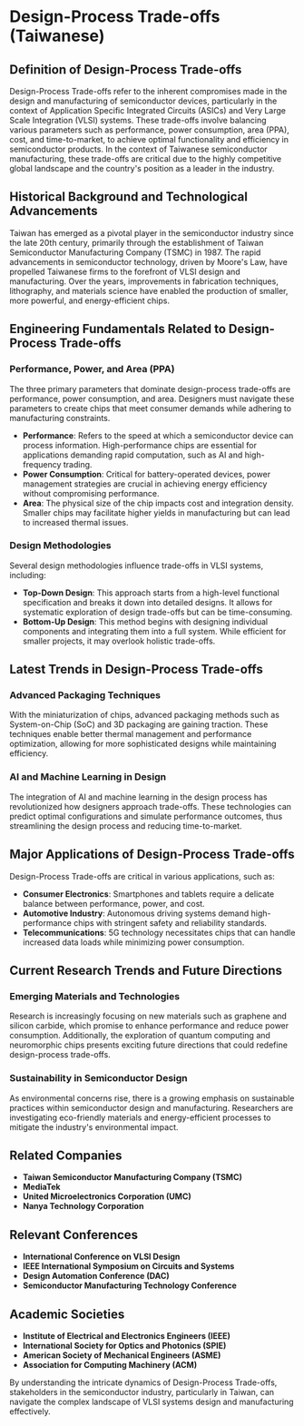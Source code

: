# Design-Process Trade-offs (Taiwanese)

## Definition of Design-Process Trade-offs

Design-Process Trade-offs refer to the inherent compromises made in the design and manufacturing of semiconductor devices, particularly in the context of Application Specific Integrated Circuits (ASICs) and Very Large Scale Integration (VLSI) systems. These trade-offs involve balancing various parameters such as performance, power consumption, area (PPA), cost, and time-to-market, to achieve optimal functionality and efficiency in semiconductor products. In the context of Taiwanese semiconductor manufacturing, these trade-offs are critical due to the highly competitive global landscape and the country's position as a leader in the industry.

## Historical Background and Technological Advancements

Taiwan has emerged as a pivotal player in the semiconductor industry since the late 20th century, primarily through the establishment of Taiwan Semiconductor Manufacturing Company (TSMC) in 1987. The rapid advancements in semiconductor technology, driven by Moore's Law, have propelled Taiwanese firms to the forefront of VLSI design and manufacturing. Over the years, improvements in fabrication techniques, lithography, and materials science have enabled the production of smaller, more powerful, and energy-efficient chips. 

## Engineering Fundamentals Related to Design-Process Trade-offs

### Performance, Power, and Area (PPA)

The three primary parameters that dominate design-process trade-offs are performance, power consumption, and area. Designers must navigate these parameters to create chips that meet consumer demands while adhering to manufacturing constraints. 

- **Performance**: Refers to the speed at which a semiconductor device can process information. High-performance chips are essential for applications demanding rapid computation, such as AI and high-frequency trading.
- **Power Consumption**: Critical for battery-operated devices, power management strategies are crucial in achieving energy efficiency without compromising performance.
- **Area**: The physical size of the chip impacts cost and integration density. Smaller chips may facilitate higher yields in manufacturing but can lead to increased thermal issues.

### Design Methodologies

Several design methodologies influence trade-offs in VLSI systems, including:

- **Top-Down Design**: This approach starts from a high-level functional specification and breaks it down into detailed designs. It allows for systematic exploration of design trade-offs but can be time-consuming.
- **Bottom-Up Design**: This method begins with designing individual components and integrating them into a full system. While efficient for smaller projects, it may overlook holistic trade-offs.

## Latest Trends in Design-Process Trade-offs

### Advanced Packaging Techniques

With the miniaturization of chips, advanced packaging methods such as System-on-Chip (SoC) and 3D packaging are gaining traction. These techniques enable better thermal management and performance optimization, allowing for more sophisticated designs while maintaining efficiency.

### AI and Machine Learning in Design

The integration of AI and machine learning in the design process has revolutionized how designers approach trade-offs. These technologies can predict optimal configurations and simulate performance outcomes, thus streamlining the design process and reducing time-to-market.

## Major Applications of Design-Process Trade-offs

Design-Process Trade-offs are critical in various applications, such as:

- **Consumer Electronics**: Smartphones and tablets require a delicate balance between performance, power, and cost.
- **Automotive Industry**: Autonomous driving systems demand high-performance chips with stringent safety and reliability standards.
- **Telecommunications**: 5G technology necessitates chips that can handle increased data loads while minimizing power consumption.

## Current Research Trends and Future Directions

### Emerging Materials and Technologies

Research is increasingly focusing on new materials such as graphene and silicon carbide, which promise to enhance performance and reduce power consumption. Additionally, the exploration of quantum computing and neuromorphic chips presents exciting future directions that could redefine design-process trade-offs.

### Sustainability in Semiconductor Design

As environmental concerns rise, there is a growing emphasis on sustainable practices within semiconductor design and manufacturing. Researchers are investigating eco-friendly materials and energy-efficient processes to mitigate the industry's environmental impact.

## Related Companies

- **Taiwan Semiconductor Manufacturing Company (TSMC)**
- **MediaTek**
- **United Microelectronics Corporation (UMC)**
- **Nanya Technology Corporation**

## Relevant Conferences

- **International Conference on VLSI Design**
- **IEEE International Symposium on Circuits and Systems**
- **Design Automation Conference (DAC)**
- **Semiconductor Manufacturing Technology Conference**

## Academic Societies

- **Institute of Electrical and Electronics Engineers (IEEE)**
- **International Society for Optics and Photonics (SPIE)**
- **American Society of Mechanical Engineers (ASME)**
- **Association for Computing Machinery (ACM)**

By understanding the intricate dynamics of Design-Process Trade-offs, stakeholders in the semiconductor industry, particularly in Taiwan, can navigate the complex landscape of VLSI systems design and manufacturing effectively.